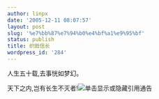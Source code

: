 ```yaml
---
author: linpx
date: '2005-12-11 08:07:57'
layout: post
slug: '%e7%bb%87%e7%94%b0%e4%bf%a1%e9%95%bf'
status: publish
title: 织田信长
wordpress_id: '284'
---
```


人生五十载,去事恍如梦幻。

天下之内,岂有长生不灭者!![单击显示或隐藏引用通告](../../mmm2005-11-01_10.54/images/icon_more.gif)


